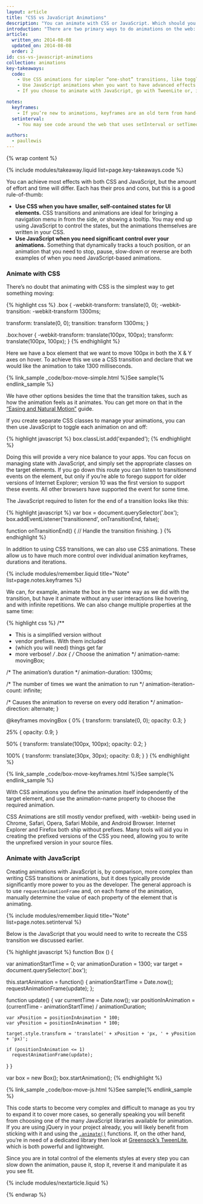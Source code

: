 ```yaml
---
layout: article
title: "CSS vs JavaScript Animations"
description: "You can animate with CSS or JavaScript. Which should you use, and why?"
introduction: "There are two primary ways to do animations on the web: using CSS and using JavaScript. Which one you choose really depends on what else you have as a dependency in your project, and what effect you're trying to achieve."
article:
  written_on: 2014-08-08
  updated_on: 2014-08-08
  order: 2
id: css-vs-javascript-animations
collection: animations
key-takeaways:
  code:
    - Use CSS animations for simpler “one-shot” transitions, like toggling UI element states.
    - Use JavaScript animations when you want to have advanced effects like bouncing, stop, pause, rewind or slow-down.
    - If you choose to animate with JavaScript, go with TweenLite or, if you need more features, TweenMax.

notes:
  keyframes:
    - If you’re new to animations, keyframes are an old term from hand-drawn animations. Animators would create specific frames for a piece of action, called key frames, which would capture things like the most extreme part of some motion, and then they would set about drawing all the individual frames in between the keyframes. We have a similar process today with CSS animations, where we instruct the browser what values CSS properties need to have at given points, and it fills in the gaps.
  setinterval:
    - You may see code around the web that uses setInterval or setTimeout for animations. This is a terrible idea, as the animation will not be synchronized to the refresh rate of the screen, and it’s highly likely to judder and skip. You should always avoid such code, and use requestAnimationFrame, which is synchronized properly, instead.

authors:
  - paullewis
---
```

{% wrap content %}

{% include modules/takeaway.liquid list=page.key-takeaways.code %}

You can achieve most effects with both CSS and JavaScript, but the amount of effort and time will differ. Each has their pros and cons, but this is a good rule-of-thumb:

* **Use CSS when you have smaller, self-contained states for UI elements.** CSS transitions and animations are ideal for bringing a navigation menu in from the side, or showing a tooltip. You may end up using JavaScript to control the states, but the animations themselves are written in your CSS.
* **Use JavaScript when you need significant control over your animations.** Something that dynamically tracks a touch position, or an animation that you need to stop, pause, slow-down or reverse are both examples of when you need JavaScript-based animations.

### Animate with CSS

There’s no doubt that animating with CSS is the simplest way to get something moving:

{% highlight css %}
.box {
  -webkit-transform: translate(0, 0);
  -webkit-transition: -webkit-transform 1300ms;

  transform: translate(0, 0);
  transition: transform 1300ms;
}

.box:hover {
  -webkit-transform: translate(100px, 100px);
  transform: translate(100px, 100px);
}
{% endhighlight %}

Here we have a box element that we want to move 100px in both the X & Y axes on hover. To achieve this we use a CSS transition and declare that we would like the animation to take 1300 milliseconds.

{% link_sample _code/box-move-simple.html %}See sample{% endlink_sample %}

We have other options besides the time that the transition takes, such as how the animation feels as it animates. You can get more on that in the [“Easing and Natural Motion”]({{site.fundamentals}}/look-and-feel/animations/easing-and-natural-motion.html) guide.

If you create separate CSS classes to manage your animations, you can then use JavaScript to toggle each animation on and off:

{% highlight javascript %}
box.classList.add('expanded');
{% endhighlight %}

Doing this will provide a very nice balance to your apps. You can focus on managing state with JavaScript, and simply set the appropriate classes on the target elements. If you go down this route you can listen to transitionend events on the element, but only if you’re able to forego support for older versions of Internet Explorer; version 10 was the first version to support these events. All other browsers have supported the event for some time.

The JavaScript required to listen for the end of a transition looks like this:

{% highlight javascript %}
var box = document.querySelector('.box');
box.addEventListener('transitionend', onTransitionEnd, false);

function onTransitionEnd() {
  // Handle the transition finishing.
}
{% endhighlight %}

In addition to using CSS transitions, we can also use CSS animations. These allow us to have much more control over individual animation keyframes, durations and iterations.

{% include modules/remember.liquid title="Note" list=page.notes.keyframes %}

We can, for example, animate the box in the same way as we did with the transition, but have it animate without any user interactions like hovering, and with infinite repetitions. We can also change multiple properties at the same time:

{% highlight css %}
/**
 * This is a simplified version without
 * vendor prefixes. With them included
 * (which you will need) things get far
 * more verbose!
 */
.box {
  /* Choose the animation */
  animation-name: movingBox;

  /* The animation’s duration */
  animation-duration: 1300ms;

  /* The number of times we want
      the animation to run */
  animation-iteration-count: infinite;

  /* Causes the animation to reverse
      on every odd iteration */
  animation-direction: alternate;
}

@keyframes movingBox {
  0% {
    transform: translate(0, 0);
    opacity: 0.3;
  }

  25% {
    opacity: 0.9;
  }

  50% {
    transform: translate(100px, 100px);
    opacity: 0.2;
  }

  100% {
    transform: translate(30px, 30px);
    opacity: 0.8;
  }
}
{% endhighlight %}

{% link_sample _code/box-move-keyframes.html %}See sample{% endlink_sample %}

With CSS animations you define the animation itself independently of the target element, and use the animation-name property to choose the required animation.

CSS Animations are still mostly vendor prefixed, with -webkit- being used in Chrome, Safari, Opera, Safari Mobile, and Android Browser. Internet Explorer and Firefox both ship without prefixes. Many tools will aid you in creating the prefixed versions of the CSS you need, allowing you to write the unprefixed version in your source files.

### Animate with JavaScript

Creating animations with JavaScript is, by comparison, more complex than writing CSS transitions or animations, but it does typically provide significantly more power to you as the developer. The general approach is to use `requestAnimationFrame` and, on each frame of the animation, manually determine the value of each property of the element that is animating.

{% include modules/remember.liquid title="Note" list=page.notes.setinterval %}

Below is the JavaScript that you would need to write to recreate the CSS transition we discussed earlier.

{% highlight javascript %}
function Box () {

  var animationStartTime = 0;
  var animationDuration = 1300;
  var target = document.querySelector('.box');

  this.startAnimation = function() {
    animationStartTime = Date.now();
    requestAnimationFrame(update);
  };

  function update() {
    var currentTime = Date.now();
    var positionInAnimation = (currentTime - animationStartTime) / animationDuration;

    var xPosition = positionInAnimation * 100;
    var yPosition = positionInAnimation * 100;

    target.style.transform = 'translate(' + xPosition + 'px, ' + yPosition + 'px)';

    if (positionInAnimation <= 1)
      requestAnimationFrame(update);
  }
}

var box = new Box();
box.startAnimation();
{% endhighlight %}

{% link_sample _code/box-move-js.html %}See sample{% endlink_sample %}

This code starts to become very complex and difficult to manage as you try to expand it to cover more cases, so generally speaking you will benefit from choosing one of the many JavaScript libraries available for animation. If you are using jQuery in your project already, you will likely benefit from sticking with it and using the [`.animate()`](http://api.jquery.com/animate/) functions. If, on the other hand, you’re in need of a dedicated library then look at [Greensock’s TweenLite](https://github.com/greensock/GreenSock-JS/tree/master/src/minified), which is both powerful and lightweight.

Since you are in total control of the elements styles at every step you can slow down the animation, pause it, stop it, reverse it and manipulate it as you see fit.


{% include modules/nextarticle.liquid %}

{% endwrap %}
